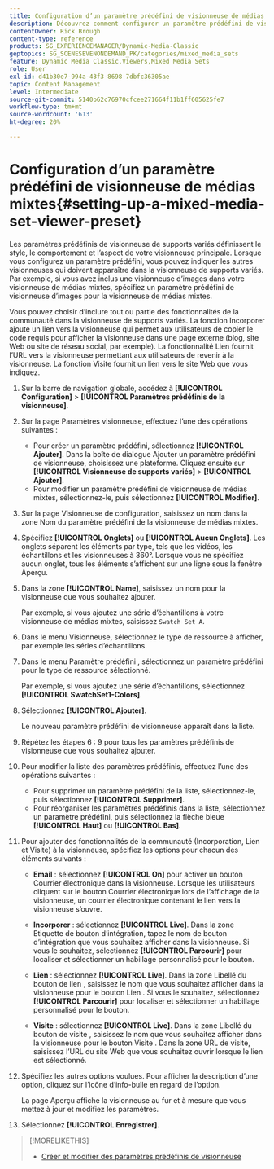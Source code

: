 ```yaml
---
title: Configuration d’un paramètre prédéfini de visionneuse de médias mixtes
description: Découvrez comment configurer un paramètre prédéfini de visionneuse de médias mixtes dans Adobe Dynamic Media Classic.
contentOwner: Rick Brough
content-type: reference
products: SG_EXPERIENCEMANAGER/Dynamic-Media-Classic
geptopics: SG_SCENESEVENONDEMAND_PK/categories/mixed_media_sets
feature: Dynamic Media Classic,Viewers,Mixed Media Sets
role: User
exl-id: d41b30e7-994a-43f3-8698-7dbfc36305ae
topic: Content Management
level: Intermediate
source-git-commit: 5140b62c76970cfcee271664f11b1ff605625fe7
workflow-type: tm+mt
source-wordcount: '613'
ht-degree: 20%

---
```


# Configuration d’un paramètre prédéfini de visionneuse de médias mixtes{#setting-up-a-mixed-media-set-viewer-preset}

Les paramètres prédéfinis de visionneuse de supports variés définissent le style, le comportement et l’aspect de votre visionneuse principale. Lorsque vous configurez un paramètre prédéfini, vous pouvez indiquer les autres visionneuses qui doivent apparaître dans la visionneuse de supports variés. Par exemple, si vous avez inclus une visionneuse d’images dans votre visionneuse de médias mixtes, spécifiez un paramètre prédéfini de visionneuse d’images pour la visionneuse de médias mixtes.

Vous pouvez choisir d’inclure tout ou partie des fonctionnalités de la communauté dans la visionneuse de supports variés. La fonction Incorporer ajoute un lien vers la visionneuse qui permet aux utilisateurs de copier le code requis pour afficher la visionneuse dans une page externe (blog, site Web ou site de réseau social, par exemple). La fonctionnalité Lien fournit l’URL vers la visionneuse permettant aux utilisateurs de revenir à la visionneuse. La fonction Visite fournit un lien vers le site Web que vous indiquez.

1. Sur la barre de navigation globale, accédez à **[!UICONTROL Configuration]** > **[!UICONTROL Paramètres prédéfinis de la visionneuse]**.
1. Sur la page Paramètres visionneuse, effectuez l’une des opérations suivantes :

   * Pour créer un paramètre prédéfini, sélectionnez **[!UICONTROL Ajouter]**. Dans la boîte de dialogue Ajouter un paramètre prédéfini de visionneuse, choisissez une plateforme. Cliquez ensuite sur **[!UICONTROL Visionneuse de supports variés]** > **[!UICONTROL Ajouter]**.
   * Pour modifier un paramètre prédéfini de visionneuse de médias mixtes, sélectionnez-le, puis sélectionnez **[!UICONTROL Modifier]**.

1. Sur la page Visionneuse de configuration, saisissez un nom dans la zone Nom du paramètre prédéfini de la visionneuse de médias mixtes.
1. Spécifiez **[!UICONTROL Onglets]** ou **[!UICONTROL Aucun Onglets]**. Les onglets séparent les éléments par type, tels que les vidéos, les échantillons et les visionneuses à 360°. Lorsque vous ne spécifiez aucun onglet, tous les éléments s’affichent sur une ligne sous la fenêtre Aperçu.
1. Dans la zone **[!UICONTROL Name]**, saisissez un nom pour la visionneuse que vous souhaitez ajouter.

   Par exemple, si vous ajoutez une série d’échantillons à votre visionneuse de médias mixtes, saisissez `Swatch Set A`.

1. Dans le menu Visionneuse, sélectionnez le type de ressource à afficher, par exemple les séries d’échantillons.
1. Dans le menu Paramètre prédéfini , sélectionnez un paramètre prédéfini pour le type de ressource sélectionné.

   Par exemple, si vous ajoutez une série d’échantillons, sélectionnez **[!UICONTROL SwatchSet1-Colors]**.

1. Sélectionnez **[!UICONTROL Ajouter]**.

   Le nouveau paramètre prédéfini de visionneuse apparaît dans la liste.

1. Répétez les étapes 6 : 9 pour tous les paramètres prédéfinis de visionneuse que vous souhaitez ajouter.
1. Pour modifier la liste des paramètres prédéfinis, effectuez l’une des opérations suivantes :

   * Pour supprimer un paramètre prédéfini de la liste, sélectionnez-le, puis sélectionnez **[!UICONTROL Supprimer]**.
   * Pour réorganiser les paramètres prédéfinis dans la liste, sélectionnez un paramètre prédéfini, puis sélectionnez la flèche bleue **[!UICONTROL Haut]** ou **[!UICONTROL Bas]**.

1. Pour ajouter des fonctionnalités de la communauté (Incorporation, Lien et Visite) à la visionneuse, spécifiez les options pour chacun des éléments suivants :

   * **Email** : sélectionnez **[!UICONTROL On]** pour activer un bouton Courrier électronique dans la visionneuse. Lorsque les utilisateurs cliquent sur le bouton Courrier électronique lors de l’affichage de la visionneuse, un courrier électronique contenant le lien vers la visionneuse s’ouvre.

   * **Incorporer** : sélectionnez **[!UICONTROL Live]**. Dans la zone Etiquette de bouton d’intégration, tapez le nom de bouton d’intégration que vous souhaitez afficher dans la visionneuse. Si vous le souhaitez, sélectionnez **[!UICONTROL Parcourir]** pour localiser et sélectionner un habillage personnalisé pour le bouton.

   * **Lien** : sélectionnez **[!UICONTROL Live]**. Dans la zone Libellé du bouton de lien , saisissez le nom que vous souhaitez afficher dans la visionneuse pour le bouton Lien . Si vous le souhaitez, sélectionnez **[!UICONTROL Parcourir]** pour localiser et sélectionner un habillage personnalisé pour le bouton.

   * **Visite** : sélectionnez **[!UICONTROL Live]**. Dans la zone Libellé du bouton de visite , saisissez le nom que vous souhaitez afficher dans la visionneuse pour le bouton Visite . Dans la zone URL de visite, saisissez l’URL du site Web que vous souhaitez ouvrir lorsque le lien est sélectionné.

1. Spécifiez les autres options voulues. Pour afficher la description d’une option, cliquez sur l’icône d’info-bulle en regard de l’option.

   La page Aperçu affiche la visionneuse au fur et à mesure que vous mettez à jour et modifiez les paramètres.

1. Sélectionnez **[!UICONTROL Enregistrer]**.

>[!MORELIKETHIS]
>
>* [Créer et modifier des paramètres prédéfinis de visionneuse](application-setup.md#adding_and_editing_viewer_presets)

